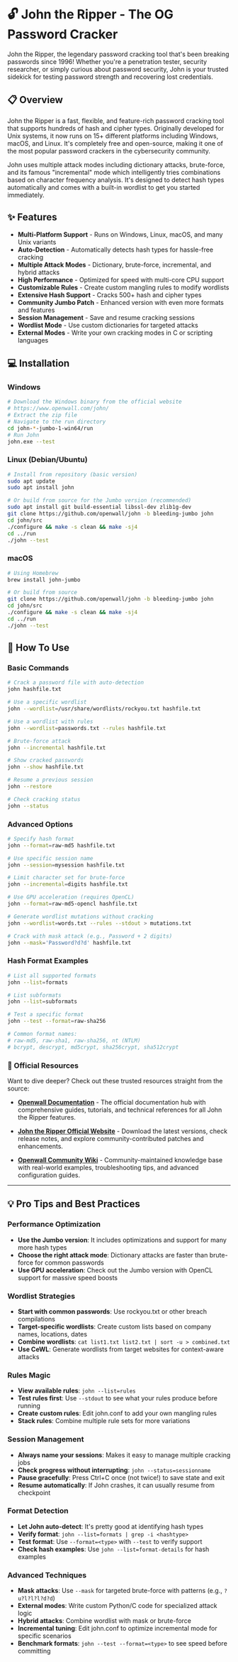 # 🔓 John the Ripper - The OG Password Cracker

John the Ripper, the legendary password cracking tool that's been breaking passwords since 1996! Whether you're a penetration tester, security researcher, or simply curious about password security, John is your trusted sidekick for testing password strength and recovering lost credentials.

## 📋 Overview

John the Ripper is a fast, flexible, and feature-rich password cracking tool that supports hundreds of hash and cipher types. Originally developed for Unix systems, it now runs on 15+ different platforms including Windows, macOS, and Linux. It's completely free and open-source, making it one of the most popular password crackers in the cybersecurity community.

John uses multiple attack modes including dictionary attacks, brute-force, and its famous "incremental" mode which intelligently tries combinations based on character frequency analysis. It's designed to detect hash types automatically and comes with a built-in wordlist to get you started immediately.

## ✨ Features

- **Multi-Platform Support** - Runs on Windows, Linux, macOS, and many Unix variants
- **Auto-Detection** - Automatically detects hash types for hassle-free cracking
- **Multiple Attack Modes** - Dictionary, brute-force, incremental, and hybrid attacks
- **High Performance** - Optimized for speed with multi-core CPU support
- **Customizable Rules** - Create custom mangling rules to modify wordlists
- **Extensive Hash Support** - Cracks 500+ hash and cipher types
- **Community Jumbo Patch** - Enhanced version with even more formats and features
- **Session Management** - Save and resume cracking sessions
- **Wordlist Mode** - Use custom dictionaries for targeted attacks
- **External Modes** - Write your own cracking modes in C or scripting languages

## 💻 Installation

### Windows
```bash
# Download the Windows binary from the official website
# https://www.openwall.com/john/
# Extract the zip file
# Navigate to the run directory
cd john-*-jumbo-1-win64/run
# Run John
john.exe --test
```

### Linux (Debian/Ubuntu)
```bash
# Install from repository (basic version)
sudo apt update
sudo apt install john

# Or build from source for the Jumbo version (recommended)
sudo apt install git build-essential libssl-dev zlib1g-dev
git clone https://github.com/openwall/john -b bleeding-jumbo john
cd john/src
./configure && make -s clean && make -sj4
cd ../run
./john --test
```

### macOS
```bash
# Using Homebrew
brew install john-jumbo

# Or build from source
git clone https://github.com/openwall/john -b bleeding-jumbo john
cd john/src
./configure && make -s clean && make -sj4
cd ../run
./john --test
```

## 🚀 How To Use

### Basic Commands

```bash
# Crack a password file with auto-detection
john hashfile.txt

# Use a specific wordlist
john --wordlist=/usr/share/wordlists/rockyou.txt hashfile.txt

# Use a wordlist with rules
john --wordlist=passwords.txt --rules hashfile.txt

# Brute-force attack
john --incremental hashfile.txt

# Show cracked passwords
john --show hashfile.txt

# Resume a previous session
john --restore

# Check cracking status
john --status
```

### Advanced Options

```bash
# Specify hash format
john --format=raw-md5 hashfile.txt

# Use specific session name
john --session=mysession hashfile.txt

# Limit character set for brute-force
john --incremental=digits hashfile.txt

# Use GPU acceleration (requires OpenCL)
john --format=raw-md5-opencl hashfile.txt

# Generate wordlist mutations without cracking
john --wordlist=words.txt --rules --stdout > mutations.txt

# Crack with mask attack (e.g., Password + 2 digits)
john --mask='Password?d?d' hashfile.txt
```

### Hash Format Examples

```bash
# List all supported formats
john --list=formats

# List subformats
john --list=subformats

# Test a specific format
john --test --format=raw-sha256

# Common format names:
# raw-md5, raw-sha1, raw-sha256, nt (NTLM)
# bcrypt, descrypt, md5crypt, sha256crypt, sha512crypt
```

### 📖 Official Resources

Want to dive deeper? Check out these trusted resources straight from the source:

- **[Openwall Documentation](https://www.openwall.com/john/doc/)** - The official documentation hub with comprehensive guides, tutorials, and technical references for all John the Ripper features.

- **[John the Ripper Official Website](https://www.openwall.com/john/)** - Download the latest versions, check release notes, and explore community-contributed patches and enhancements.

- **[Openwall Community Wiki](https://openwall.info/wiki/john)** - Community-maintained knowledge base with real-world examples, troubleshooting tips, and advanced configuration guides.

---

## 💡 Pro Tips and Best Practices

### Performance Optimization

- **Use the Jumbo version**: It includes optimizations and support for many more hash types
- **Choose the right attack mode**: Dictionary attacks are faster than brute-force for common passwords
- **Use GPU acceleration**: Check out the Jumbo version with OpenCL support for massive speed boosts

### Wordlist Strategies

- **Start with common passwords**: Use rockyou.txt or other breach compilations
- **Target-specific wordlists**: Create custom lists based on company names, locations, dates
- **Combine wordlists**: `cat list1.txt list2.txt | sort -u > combined.txt`
- **Use CeWL**: Generate wordlists from target websites for context-aware attacks

### Rules Magic

- **View available rules**: `john --list=rules`
- **Test rules first**: Use `--stdout` to see what your rules produce before running
- **Create custom rules**: Edit john.conf to add your own mangling rules
- **Stack rules**: Combine multiple rule sets for more variations

### Session Management

- **Always name your sessions**: Makes it easy to manage multiple cracking jobs
- **Check progress without interrupting**: `john --status=sessionname`
- **Pause gracefully**: Press Ctrl+C once (not twice!) to save state and exit
- **Resume automatically**: If John crashes, it can usually resume from checkpoint

### Format Detection

- **Let John auto-detect**: It's pretty good at identifying hash types
- **Verify format**: `john --list=formats | grep -i <hashtype>`
- **Test format**: Use `--format=<type>` with `--test` to verify support
- **Check hash examples**: Use `john --list=format-details` for hash examples

### Advanced Techniques

- **Mask attacks**: Use `--mask` for targeted brute-force with patterns (e.g., `?u?l?l?l?d?d`)
- **External modes**: Write custom Python/C code for specialized attack logic
- **Hybrid attacks**: Combine wordlist with mask or brute-force
- **Incremental tuning**: Edit john.conf to optimize incremental mode for specific scenarios
- **Benchmark formats**: `john --test --format=<type>` to see speed before committing
